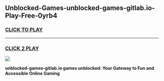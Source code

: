 
## Unblocked-Games-unblocked-games-gitlab.io-Play-Free-0yrb4
<h3>
<a href="https://premium76.site?title=unblocked-games-gitlab.io&ref=20M">CLICK TO PLAY</a></h3>
<hr>

<h3>
<a href="https://premium76.site?title=unblocked-games-gitlab.io&ref=20M">CLICK 2 PLAY</a>
  
</h3>

<a href="https://premium76.site?title=unblocked-games-gitlab.io&ref=19M"><img src="https://clearcache.store/games.png"></a>


**unblocked-games-gitlab.io games unblocked: Your Gateway to Fun and Accessible Online Gaming**
